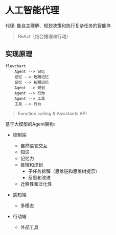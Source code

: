 # 人工智能代理

代理: 能自主理解、规划决策和执行复杂任务的智能体

> ReAct（结合推理和行动）

## 实现原理

```mermaid
flowchart 
    Agent --> 记忆
    记忆 --> 短期记忆
    记忆 --> 长期记忆
    Agent --> 规划
    Agent --> 行为
    Agent --> 工具
    工具 --> 行为

```

> Function calling & Assistants API

基于大模型的Agent架构:

- 控制端
  - 自然语言交互
  - 知识
  - 记忆力
  - 推理和规划
    - 子任务拆解（思维链和思维树提示）
    - 反思和改进
  - 迁移性和泛化性

- 感知端
  - 多模态

- 行动端
  - 外部工具

